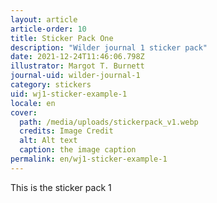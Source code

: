 ```yaml
---
layout: article
article-order: 10
title: Sticker Pack One
description: "Wilder journal 1 sticker pack"
date: 2021-12-24T11:46:06.798Z
illustrator: Margot T. Burnett
journal-uid: wilder-journal-1
category: stickers
uid: wj1-sticker-example-1
locale: en
cover: 
  path: /media/uploads/stickerpack_v1.webp
  credits: Image Credit
  alt: Alt text
  caption: the image caption
permalink: en/wj1-sticker-example-1
---
```


This is the sticker pack 1
